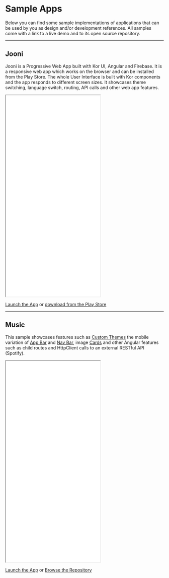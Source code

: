# Sample Apps

Below you can find some sample implementations of applications that can be used by you as design and/or development references. All samples come with a link to a live demo and to its open source repository.

---

## Jooni

Jooni is a Progressive Web App built with Kor UI, Angular and Firebase. It is a responsive web app which works on the browser and can be installed from the Play Store. The whole User Interface is built with Kor components and the app responds to different screen sizes. It showcases theme switching, language switch, routing, API calls and other web app features.

<iframe src="./assets/docs/introduction/sample-apps/jooni.html" height="640px"></iframe>

[Launch the App](https://jooni.app/) or [download from the Play Store](https://play.google.com/store/apps/details?id=com.jooni.app)

---

## Music

This sample showcases features such as [Custom Themes](/introduction/custom-themes) the mobile variation of [App Bar](/components/app-bar) and [Nav Bar](/components/nav-bar), image [Cards](/components/card) and other Angular features such as child routes and HttpClient calls to an external RESTful API (Spotify).

<iframe src="./assets/docs/introduction/sample-apps/music.html" height="640px"></iframe>

[Launch the App](/samples/music) or [Browse the Repository](https://github.com/eduferfer/kor-samples/tree/music)